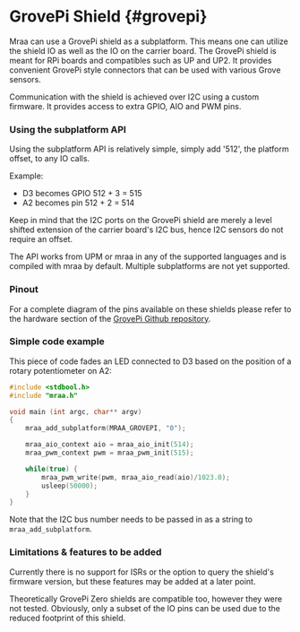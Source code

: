 GrovePi Shield    {#grovepi}
=============================

Mraa can use a GrovePi shield as a subplatform. This means one can utilize the
shield IO as well as the IO on the carrier board. The GrovePi shield is meant
for RPi boards and compatibles such as UP and UP2. It provides convenient GrovePi
style connectors that can be used with various Grove sensors.

Communication with the shield is achieved over I2C using a custom firmware. It
provides access to extra GPIO, AIO and PWM pins.

### Using the subplatform API ###

Using the subplatform API is relatively simple, simply add '512', the platform
offset, to any IO calls.

Example:
 * D3 becomes GPIO 512 + 3 = 515
 * A2 becomes pin 512 + 2 = 514

Keep in mind that the I2C ports on the GrovePi shield are merely a level shifted
extension of the carrier board's I2C bus, hence I2C sensors do not require an
offset.

The API works from UPM or mraa in any of the supported languages and is compiled
with mraa by default. Multiple subplatforms are not yet supported.

### Pinout ###

For a complete diagram of the pins available on these shields please refer to
the hardware section of the [GrovePi Github repository](https://github.com/DexterInd/GrovePi).

### Simple code example ###

This piece of code fades an LED connected to D3 based on the position of a
rotary potentiometer on A2:

```c
#include <stdbool.h>
#include "mraa.h"

void main (int argc, char** argv)
{
    mraa_add_subplatform(MRAA_GROVEPI, "0");

    mraa_aio_context aio = mraa_aio_init(514);
    mraa_pwm_context pwm = mraa_pwm_init(515);

    while(true) {
        mraa_pwm_write(pwm, mraa_aio_read(aio)/1023.0);
        usleep(50000);
    }
}
```

Note that the I2C bus number needs to be passed in as a string to
`mraa_add_subplatform`.

### Limitations & features to be added ###

Currently there is no support for ISRs or the option to query the shield's
firmware version, but these features may be added at a later point.

Theoretically GrovePi Zero shields are compatible too, however they were not
tested. Obviously, only a subset of the IO pins can be used due to the reduced
footprint of this shield.
